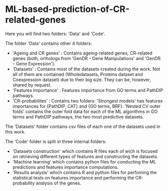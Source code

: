 # ML-based-prediction-of-CR-related-genes
Here you will find two folders: 'Data' and 'Code'.

The folder 'Data' contains other 4 folders:

 * 'Ageing and CR genes' : Contains ageing-related genes, CR-related genes (both, orthologs from 'GenDR - Gene Manipulations' and 'GenDR - Gene Expression').
 * 'Datasets'            : Contains most of the datasets created during the work. Not all of them are contained (Wholedatasets, Proteins dataset and Coexpression dataset) due to their big size. They can be, however, shared by request.
 * 'Features Importance' : Features importance from GO terms and PathDIP pathways.
 * 'CR-probabilites'     : Contains two folders: 'Strongest models' has features importances for {PathDIP, CAT} and {GO terms, BRF}. 'Nested CV outer folds' contains the outer fold data for each of the ML algorithms in GO terms and PathDIP pathways, the two most predictive datasets.

The 'Datasets' folder contains csv files of each one of the datasets used in this work.

The 'Code' folder is split  in three internal folders: 
  * 'Datasets construction' which contains R files each of wich is focused on retrieving different types of features and constructing the datasets.
  * 'Machine learning' which contains python files for conducting the ML predictions and features importance computations.
  * 'Results analysis' which contains R and python files for perfoming the statistical tests on features importance and performing the CR-probability analysis of the genes. 
  
